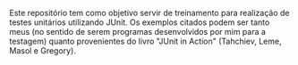 Este repositório tem como objetivo servir de treinamento para realização de testes unitários utilizando JUnit. 
Os exemplos citados podem ser tanto meus (no sentido de serem programas desenvolvidos por mim para a testagem) quanto provenientes do livro "JUnit in Action" (Tahchiev, Leme, Masol e Gregory).

